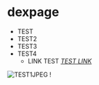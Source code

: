 # dexpage 
- TEST 
- TEST2 
- TEST3 
- TEST4 
  - LINK TEST *[TEST LINK](https://www.dexcloud.gq)* 
  
 ![TEST1JPEG
!](images/1testpage.jpg "Zenitsu")



